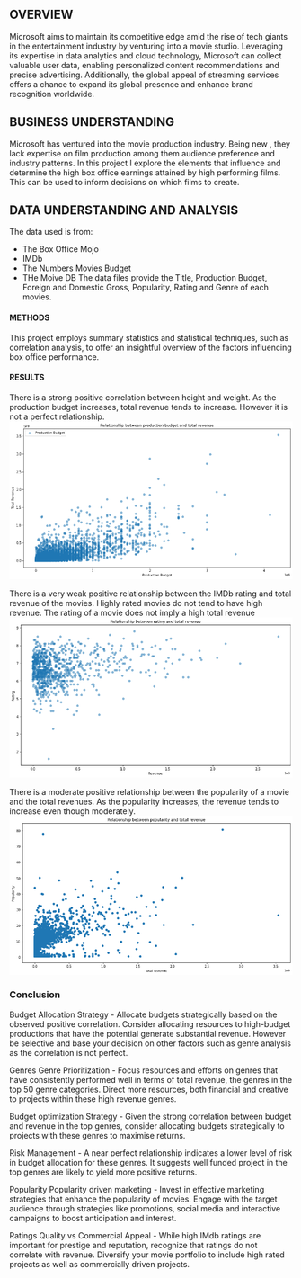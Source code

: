 ## OVERVIEW
Microsoft aims to maintain its competitive edge amid the rise of tech giants in the entertainment industry by venturing into a movie studio. Leveraging its expertise in data analytics and cloud technology, Microsoft can collect valuable user data, enabling personalized content recommendations and precise advertising. Additionally, the global appeal of streaming services offers a chance to expand its global presence and enhance brand recognition worldwide.

## BUSINESS UNDERSTANDING
Microsoft has ventured into the movie production industry. Being new , they lack expertise on film production among them audience preference and industry patterns. In this project I explore the elements that influence and determine the high  box office earnings attained by high performing films. This can be used to inform decisions on which films to create. 

## DATA UNDERSTANDING AND ANALYSIS
The data used is from:
* The Box Office Mojo
* IMDb
* The Numbers Movies Budget
* THe Moive DB
The data files provide the Title, Production Budget, Foreign and Domestic Gross, Popularity, Rating and Genre of each movies.

#### METHODS
This project employs summary statistics and statistical techniques, such as correlation analysis, to offer an insightful overview of the factors influencing box office performance.

#### RESULTS
There is a strong positive correlation between height and weight. As the production budget increases, total revenue tends to increase. However it is not a perfect relationship.
![Alt text](download.png)

There is a very weak positive relationship between the IMDb rating and total revenue of the movies. Highly rated movies do not tend to have high revenue. The rating of a movie does not imply a high total revenue![Alt text](download-1.png)

There is a moderate positive relationship between the popularity of a movie and the total revenues. As the popularity increases, the revenue tends to increase even though moderately. 
![Alt text](download-2.png)


### Conclusion
Budget Allocation Strategy - Allocate budgets strategically based on the observed positive correlation. Consider allocating resources to high-budget productions that have the potential generate substantial revenue. However be selective and base your decision on other factors such as genre analysis as the correlation is not perfect.

Genres
Genre Prioritization - Focus resources and efforts on genres that have consistently performed well in terms of total revenue, the genres in the top 50 genre categories. Direct more resources, both financial and creative to projects within these high revenue genres.

Budget optimization Strategy - Given the strong correlation between budget and revenue in the top genres, consider allocating budgets strategically to projects with these genres to maximise returns.

Risk Management - A near perfect relationship indicates a lower level of risk in budget allocation for these genres. It suggests well funded project in the top genres are likely to yield more positive returns.

Popularity
Popularity driven marketing - Invest in effective marketing strategies that enhance the popularity of movies. Engage with the target audience through strategies like promotions, social media and interactive campaigns to boost anticipation and interest.

Ratings
Quality vs Commercial Appeal - While high IMdb ratings are important for prestige and reputation, recognize that ratings do not correlate with revenue. Diversify your movie portfolio to include high rated projects as well as commercially driven projects.